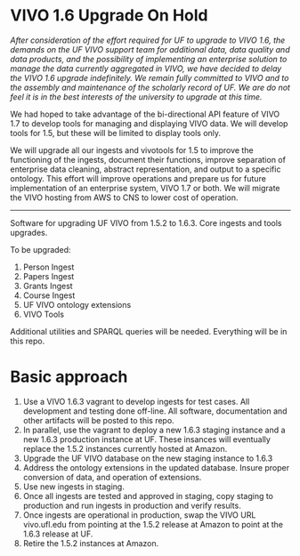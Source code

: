 # VIVO 1.6 Upgrade On Hold

*After consideration of the effort required for UF to upgrade to VIVO 1.6, the demands 
on the UF VIVO support team for additional data, data quality and data products, and
the possibility of implementing an enterprise solution to manage the data currently
aggregated in VIVO, we have decided to delay the VIVO 1.6 upgrade indefinitely.  We
remain fully committed to VIVO and to the assembly and maintenance of the scholarly
record of UF.  We are do not feel it is in the best interests of the university to 
upgrade at this time.*

We had hoped to take advantage of the bi-directional API feature of VIVO 1.7 to develop
tools for managing and displaying VIVO data.  We will develop tools for 1.5, but these will
be limited to display tools only.

We will upgrade all our ingests and vivotools for 1.5 to improve the functioning of
the ingests, document their functions, improve separation of enterprise data
cleaning, abstract representation, and output to a specific ontology.  This effort will
improve operations and prepare us for future implementation of an enterprise system, 
VIVO 1.7 or both.  We will migrate the VIVO hosting from AWS to CNS to lower cost of
operation.

---

Software for upgrading UF VIVO from 1.5.2 to 1.6.3.  Core ingests and tools upgrades.

To be upgraded:

1. Person Ingest
1. Papers Ingest
1. Grants Ingest
1. Course Ingest
1. UF VIVO ontology extensions
1. VIVO Tools

Additional utilities and SPARQL queries will be needed.  Everything will be in this repo.

# Basic approach

1.  Use a VIVO 1.6.3 vagrant to develop ingests for test cases.  All development and testing done off-line.  All software, documentation and other
artifacts will be posted to this repo.
1.  In parallel, use the vagrant to deploy a new 1.6.3 staging instance and a new 1.6.3 production instance at UF.  These
insances will eventually replace the 1.5.2 instances currently hosted at Amazon. 
1.  Upgrade the UF VIVO database on the new staging instance to 1.6.3
1.  Address the ontology extensions in the updated database.  Insure proper conversion of data, and operation of extensions.
1.  Use new ingests in staging.
1.  Once all ingests are tested and approved in staging, copy staging to production and run ingests in production and verify results.
1.  Once ingests are operational in production, swap the VIVO URL vivo.ufl.edu from pointing at the 1.5.2 release at Amazon to
point at the 1.6.3 release at UF.
1.  Retire the 1.5.2 instances at Amazon.
